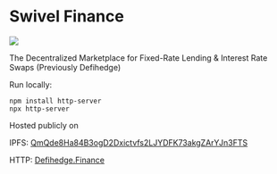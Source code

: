 # Swivel Finance

<img src="https://swivel.finance/static/media/logo.679b2bf7.png">

 The Decentralized Marketplace for Fixed-Rate Lending & Interest Rate Swaps
 (Previously Defihedge)
 
 Run locally:
 
 ```
 npm install http-server
 npx http-server
 ```
 Hosted publicly on 
 
 IPFS: [QmQde8Ha84B3ogD2Dxictvfs2LJYDFK73akgZArYJn3FTS](https://gateway.pinata.cloud/ipfs/QmQde8Ha84B3ogD2Dxictvfs2LJYDFK73akgZArYJn3FTS/)
 
 HTTP: [Defihedge.Finance](https://defi-hedge-protocol.vercel.app/)
